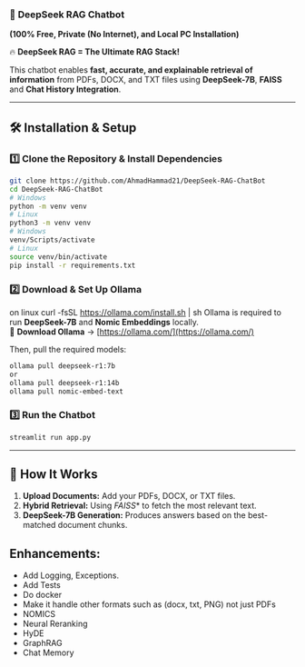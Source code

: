 ### 🚀 **DeepSeek RAG Chatbot**  
**(100% Free, Private (No Internet), and Local PC Installation)**  


🔥 **DeepSeek RAG = The Ultimate RAG Stack!**  

This chatbot enables **fast, accurate, and explainable retrieval of information** from PDFs, DOCX, and TXT files using **DeepSeek-7B**, **FAISS** and **Chat History Integration**.  

---

## **🛠️ Installation & Setup**
### **1️⃣ Clone the Repository & Install Dependencies**
```bash
git clone https://github.com/AhmadHammad21/DeepSeek-RAG-ChatBot
cd DeepSeek-RAG-ChatBot
# Windows
python -m venv venv
# Linux
python3 -m venv venv
# Windows
venv/Scripts/activate
# Linux 
source venv/bin/activate
pip install -r requirements.txt
```

### **2️⃣ Download & Set Up Ollama**
on linux curl -fsSL https://ollama.com/install.sh | sh
Ollama is required to run **DeepSeek-7B** and **Nomic Embeddings** locally.  
🔗 **Download Ollama** → [https://ollama.com/](https://ollama.com/)  

Then, pull the required models:
```bash
ollama pull deepseek-r1:7b
or
ollama pull deepseek-r1:14b
ollama pull nomic-embed-text
```

### **3️⃣ Run the Chatbot**
```bash
streamlit run app.py
```
---

## **📌 How It Works**
1. **Upload Documents:** Add your PDFs, DOCX, or TXT files.  
2. **Hybrid Retrieval:** Using *FAISS** to fetch the most relevant text.   
3. **DeepSeek-7B Generation:** Produces answers based on the best-matched document chunks.  

## Enhancements:
- Add Logging, Exceptions.
- Add Tests
- Do docker
- Make it handle other formats such as (docx, txt, PNG) not just PDFs
- NOMICS
- Neural Reranking
- HyDE
- GraphRAG
- Chat Memory 